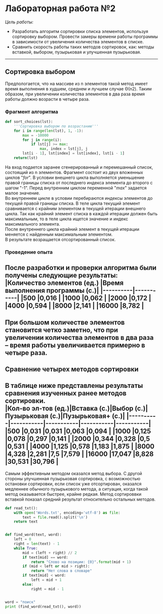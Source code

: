 # **Лабораторная работа №2**  
*Цель работы:*  
- Разработать алгоритм сортировки списка элементов, используя сортировку выбором. Провести замеры времени работы программы в зависимости от увеличения количества элементов в списке.  
-   Сравнить скорость работы таких методов сортировок, как: методы вставкой, выбором, пузырьковая и улучшенная пузырьковая.  
---  
## **Сортировка выбором**  
Предпологается, что на массиве из n элементов такой метод имеет время выполнения в худшем, среднем и лучшем случае Θ(n2). Таким образом, при увеличении количества элементов в два раза время работы должно возрасти в четыре раза.  
### **Фрагмент алгоритма**  
```py
def sort_choices(lst):
    '''Сортировка выбором по возрастанию''' 
    for i in range(len(lst), 1, -1):
        max = -10000
        for j in range(i):
            if lst[j] >= max: 
                max, index = lst[j], j
        lst[i - 1], lst[index] = lst[index], lst[i - 1]
    return(lst)
```  
На вход подается заранее сгенерированный и перемешанный список, состоящий из n элементов. Фрагмент состоит из двух вложенных циклов "*for*". В условии внешнего цикла выполняется уменьшение правой границы списка от последнего индекса элемента до второго с шагом "-1". Перед внутренним циклом переменной "*max*" задается малое значение.  
Во внутреннем цикле в условии перебираются индексы элементов до текущей правой границы списка. В теле цикла текущий элемент сравнивается с крайним элементом в текущей итерации внешнего цикла. Так как крайний элемент списка в каждой итерации должен быть максимальным, то в теле цикла ищется значение и индекс максимального элемента.  
После внутреннего цикла крайний элемент в текущей итерации меняется с найденным максимальным элементом.  
В результате возращается отсортированный список.  
### **Проведение опыта**  
После разработки и проверки алгоритма были получены следующие результаты:  
|Количество элементов (ед.)  |Время выполнения программы (с.)|
|----------|-----------|
|500       |0,016      |
|1000      |0,062      |
|2000      |0,172      |
|4000      |0,594      |
|8000      |2,141      |
|16000     |8,782      |  
---  
При большом количестве элементов становится четко заметно, что при увеличении количества элементов в два раза – время работы увеличивается примерно в четыре раза.  
---  
## **Сравнение четырех методов сортировки**  
В таблице ниже представлены результаты сравнения изученных ранее методов сортировки.  
|Кол-во эл-тов (ед.)|Вставка (с.)|Выбор (с.)|Пузырьковая (с.)|Пузырьковая+ (с.)|
|----------|-----------|-----------|-----------|-----------|
|500       |0,031      |0,031      |0,063      |0,094      |
|1000      |0,125      |0,078      |0,297      |0,141      |
|2000      |0,344      |0,328      |0,5        |0,531      |
|4000      |1,125      |0,578      |1,183      |1,875      |
|8000      |4,328      |2,281      |7,5        |7,579      |
|16000     |17,047     |8,828      |30,531     |30,796     |  
---  
Самым эффективным методом оказался метод выбора. С другой стороны улучшенная пузырьковая сортировка, с возможностью остановки сортировки, если список уже отсортирован, оказался медленнее обычного пузырькового метода, а ситуация, когда такой метод оказывается быстрее, крайне редкая. Метод сортироввки вставкой показал средний результат относительно остальных методов.  
```py
def read_txt():
    with open('Words.txt', encoding='utf-8') as file:
        text = file.read().split('\n')
    return text


def find_word(text, word):
    left = 0
    right = len(text) - 1
    while True:
        mid = (left + right) // 2
        if text[mid] == word:
            return "Слово на позиции: {0}".format(mid + 1)
        if (mid < left or mid > right):
            return "Нет слова в словаре"
        if text[mid] < word:
            left = mid + 1
        else:
            right = mid - 1


word = "поиск"
print (find_word(read_txt(), word))
``` 
